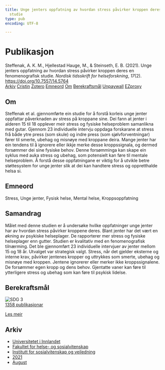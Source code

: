 ```yaml
---
title: Unge jenters oppfatning av hvordan stress påvirker kroppen deres en fenomenografisk
  studie
type: pub
encoding: UTF-8

---
```

<h1>Publikasjon</h1>
<article id="csl-bib-container-5S8MR25V" class="csl-bib-container">
  <div class="csl-bib-body"> <div class="csl-entry">Steffenak, A. K. M., Hjellestad Hauge, M., &#38; Steinseth, E. B. (2021). Unge jenters oppfatning av hvordan stress påvirker kroppen deres en fenomenografisk studie. <i>Nordisk tidsskrift for helseforskning</i>, <i>17</i>(2). <a href="https://doi.org/10.7557/14.5764">https://doi.org/10.7557/14.5764</a></div> </div>
  <div class="csl-bib-buttons">
    <a href="#taxonomy-article-5S8MR25V" alt="archive" class="csl-bib-button">Arkiv</a>
    <a href="https://app.cristin.no/results/show.jsf?id=1929230" alt="Cristin" class="csl-bib-button">Cristin</a>
    <a href="http://zotero.org/groups/5881554/items/5S8MR25V" alt="Zotero" class="csl-bib-button">Zotero</a>
    <a href="#keywords-article-5S8MR25V" alt="keywords" class="csl-bib-button">Emneord</a>
    <a href="#about-article-5S8MR25V" alt="about_pub" class="csl-bib-button">Om</a>
    <a href="#sdg-article-5S8MR25V" alt="sdg" class="csl-bib-button">Berekraftsmål</a>
    <a href="https://septentrio.uit.no/index.php/helseforsk/article/download/5764/5798" alt="Unpaywall" class="csl-bib-button">Unpaywall</a>
    <a href="https://septentrio.uit.no/index.php/helseforsk/article/download/5764/5798" alt="EZproxy" class="csl-bib-button">EZproxy</a>
  </div>
  <div id="csl-bib-meta-container-5S8MR25V"></div>
</article>
<div id="csl-bib-meta-5S8MR25V" class="csl-bib-meta">
  <article id="about-article-5S8MR25V" class="about_pub-article">
    <h1>Om</h1>
    Steffenak et al. gjennomførte ein studie for å forstå korleis unge jenter oppfattar påverknaden av stress på kroppane sine. Dei fann at jenter i alderen 15 til 18 opplever meir stress og fysiske helseproblem samanlikna med gutar. Gjennom 23 individuelle intervju oppdaga forskarane at stress frå både ytre press (som skule) og indre press (som sjølvforventningar) fører til smerte, ubehag og misnøye med kroppane deira. Mange jenter har ein tendens til å ignorere eller ikkje merke desse kroppssignala, og dermed forsømmer dei sine fysiske behov. Denne forsømminga kan skape ein syklus med auka stress og ubehag, som potensielt kan føre til mentale helseproblem. Å forstå desse oppfatningane er viktig for å utvikle betre støttesystem for unge jenter slik at dei kan handtere stress og oppretthalde helsa si.
  </article>
  <article id="keywords-article-5S8MR25V" class="keywords-article">
    <h1>Emneord</h1>
    Stress, Unge jenter, Fysisk helse, Mental helse, Kroppsoppfatning
  </article>
  <article id="abstract-article-5S8MR25V" class="abstract-article">
    <h1>Samandrag</h1>
    Målet med denne studien er å undersøke hvilke oppfatninger unge jenter har av hvordan stress påvirker kroppene deres. Blant jenter har det vært en økning av psykiske helseplager. De rapporterer mer stress og fysiske helseplager enn gutter. Studien er kvalitativ med en fenomenografisk tilnærming. Det ble gjennomført 23 individuelle intervjuer av jenter mellom 15 og 18 år. Utvalget var strategisk valgt. Stress, når det gjelder eksterne og interne krav, påvirker jentenes kropper og uttrykkes som smerte, ubehag og misnøye med kroppen. Jentene ignorerer eller merker ikke kroppssignalene. De forsømmer egen kropp og dens behov. Gjentatte vaner kan føre til ytterligere stress og ubehag som kan føre til psykisk lidelse.
  </article>
  <article id="sdg-article-5S8MR25V" class="sdg-article">
    <h1>Berekraftsmål</h1>
    <div class="sdg-container"><div id="sdg3" class="sdg">
        <img src="{{< params subfolder >}}images/sdg/sdg03_nn.png" class="image" alt="SDG 3">
        <div class="sdg-overlay">
          <a href="{{< params subfolder >}}nn/archive/?sdg=3#archive" class="sdg-publication-count"><span>1358</span> publikasjonar</a>
          <p><a href="https://fn.no/om-fn/fns-baerekraftsmaal/god-helse-og-livskvalitet?lang=nno-NO" class="sdg-read-more">Les meir</a></p>
        </div>
      </div></div>
  </article>
  <article id="taxonomy-article-5S8MR25V" class="taxonomy-article">
    <h1>Arkiv</h1>
    <ul>
      <li><a href="{{< params subfolder >}}nn/archive/?key=3DCRN523">Universitetet i Innlandet</a></li>
      <li><a href="{{< params subfolder >}}nn/archive/?key=IDKFS3MX">Fakultet for helse- og sosialvitenskap</a></li>
      <li><a href="{{< params subfolder >}}nn/archive/?key=CU4VFGCV">Institutt for sosialvitenskap og veiledning</a></li>
      <li><a href="{{< params subfolder >}}nn/archive/?key=2C96K84E">2021</a></li>
      <li><a href="{{< params subfolder >}}nn/archive/?key=RZJY5L2W">August</a></li>
    </ul>
  </article>
</div>
